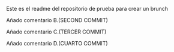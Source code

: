 Este es el readme del repositorio de prueba para crear un brunch

Añado comentario B.(SECOND COMMIT)

Añado comentario C.(TERCER COMMIT)

Añado comentario D.(CUARTO COMMIT)
